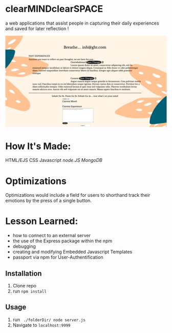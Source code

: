 # clearMINDclearSPACE
a web applications that assist people in capturing their daily experiences and saved for later reflection !

 
 
 ![ screenshot of application](https://github.com/FullStackAbbs/clearMINDclearSPACE/blob/master/public/img/profile.png)
 
# How It's Made:
HTML/EJS
CSS
Javascript
*node.JS*
*MongoDB*

# Optimizations 
Optimizations would include a field for users to shorthand track their emotions by the press of a single button.

# Lesson Learned:
* how to connect to an external server
* the use of the Express package within the npm
* debugging
* creating and modifying Embedded Javascript Templates
* passport via npm for User-Authentification



## Installation

1. Clone repo
2. run `npm install`

## Usage

1. run ` ./folderDir/ node server.js`
2. Navigate to `localhost:9999`
